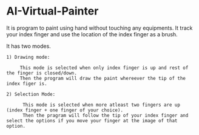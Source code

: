 # AI-Virtual-Painter
It is program to paint using hand without touching any equipments.
It track your index finger and use the location of the index finger as a brush.

It has two modes.

    1) Drawing mode:
        
         This mode is selected when only index finger is up and rest of the finger is closed/down.
         Then the program will draw the paint whereever the tip of the index figer is.
    
    2) Selection Mode:
    
          This mode is selected when more atleast two fingers are up (index finger + one finger of your choice).
          Then the pragram will follow the tip of your index finger and select the options if you move your finger at the image of that option.
